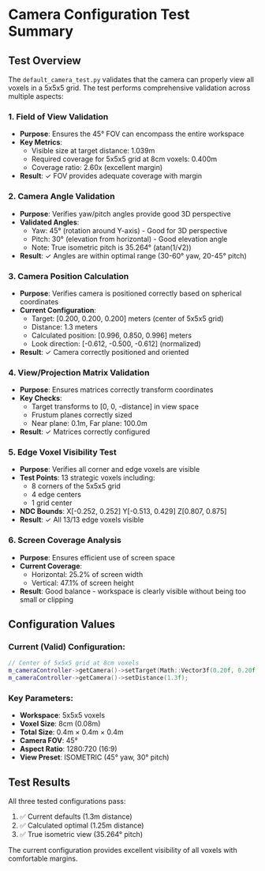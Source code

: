 # Camera Configuration Test Summary

## Test Overview

The `default_camera_test.py` validates that the camera can properly view all voxels in a 5x5x5 grid. The test performs comprehensive validation across multiple aspects:

### 1. Field of View Validation
- **Purpose**: Ensures the 45° FOV can encompass the entire workspace
- **Key Metrics**:
  - Visible size at target distance: 1.039m
  - Required coverage for 5x5x5 grid at 8cm voxels: 0.400m
  - Coverage ratio: 2.60x (excellent margin)
- **Result**: ✓ FOV provides adequate coverage with margin

### 2. Camera Angle Validation
- **Purpose**: Verifies yaw/pitch angles provide good 3D perspective
- **Validated Angles**:
  - Yaw: 45° (rotation around Y-axis) - Good for 3D perspective
  - Pitch: 30° (elevation from horizontal) - Good elevation angle
  - Note: True isometric pitch is 35.264° (atan(1/√2))
- **Result**: ✓ Angles are within optimal range (30-60° yaw, 20-45° pitch)

### 3. Camera Position Calculation
- **Purpose**: Verifies camera is positioned correctly based on spherical coordinates
- **Current Configuration**:
  - Target: [0.200, 0.200, 0.200] meters (center of 5x5x5 grid)
  - Distance: 1.3 meters
  - Calculated position: [0.996, 0.850, 0.996] meters
  - Look direction: [-0.612, -0.500, -0.612] (normalized)
- **Result**: ✓ Camera correctly positioned and oriented

### 4. View/Projection Matrix Validation
- **Purpose**: Ensures matrices correctly transform coordinates
- **Key Checks**:
  - Target transforms to [0, 0, -distance] in view space
  - Frustum planes correctly sized
  - Near plane: 0.1m, Far plane: 100.0m
- **Result**: ✓ Matrices correctly configured

### 5. Edge Voxel Visibility Test
- **Purpose**: Verifies all corner and edge voxels are visible
- **Test Points**: 13 strategic voxels including:
  - 8 corners of the 5x5x5 grid
  - 4 edge centers
  - 1 grid center
- **NDC Bounds**: X[-0.252, 0.252] Y[-0.513, 0.429] Z[0.807, 0.875]
- **Result**: ✓ All 13/13 edge voxels visible

### 6. Screen Coverage Analysis
- **Purpose**: Ensures efficient use of screen space
- **Current Coverage**:
  - Horizontal: 25.2% of screen width
  - Vertical: 47.1% of screen height
- **Result**: Good balance - workspace is clearly visible without being too small or clipping

## Configuration Values

### Current (Valid) Configuration:
```cpp
// Center of 5x5x5 grid at 8cm voxels
m_cameraController->getCamera()->setTarget(Math::Vector3f(0.20f, 0.20f, 0.20f));
m_cameraController->getCamera()->setDistance(1.3f);
```

### Key Parameters:
- **Workspace**: 5x5x5 voxels
- **Voxel Size**: 8cm (0.08m)
- **Total Size**: 0.4m × 0.4m × 0.4m
- **Camera FOV**: 45°
- **Aspect Ratio**: 1280:720 (16:9)
- **View Preset**: ISOMETRIC (45° yaw, 30° pitch)

## Test Results

All three tested configurations pass:
1. ✅ Current defaults (1.3m distance)
2. ✅ Calculated optimal (1.25m distance)
3. ✅ True isometric view (35.264° pitch)

The current configuration provides excellent visibility of all voxels with comfortable margins.